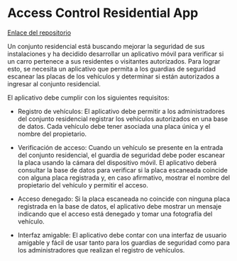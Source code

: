 # Access Control Residential App

[Enlace del repositorio](https://github.com/mahiinn/access-control-residential.git)

Un conjunto residencial está buscando mejorar la seguridad de sus instalaciones y ha decidido desarrollar un aplicativo móvil para verificar si un carro pertenece a sus residentes o visitantes autorizados. Para lograr esto, se necesita un aplicativo que permita a los guardias de seguridad escanear las placas de los vehículos y determinar si están autorizados a ingresar al conjunto residencial.

El aplicativo debe cumplir con los siguientes requisitos:

- Registro de vehículos: El aplicativo debe permitir a los administradores del conjunto residencial registrar los vehículos autorizados en una base de datos. Cada vehículo debe tener asociada una placa única y el nombre del propietario.

- Verificación de acceso: Cuando un vehículo se presente en la entrada del conjunto residencial, el guardia de seguridad debe poder escanear la placa usando la cámara del dispositivo móvil. El aplicativo deberá consultar la base de datos para verificar si la placa escaneada coincide con alguna placa registrada y, en caso afirmativo, mostrar el nombre del propietario del vehículo y permitir el acceso.

- Acceso denegado: Si la placa escaneada no coincide con ninguna placa registrada en la base de datos, el aplicativo debe mostrar un mensaje indicando que el acceso está denegado y tomar una fotografía del vehículo.

- Interfaz amigable: El aplicativo debe contar con una interfaz de usuario amigable y fácil de usar tanto para los guardias de seguridad como para los administradores que realizan el registro de vehículos.
